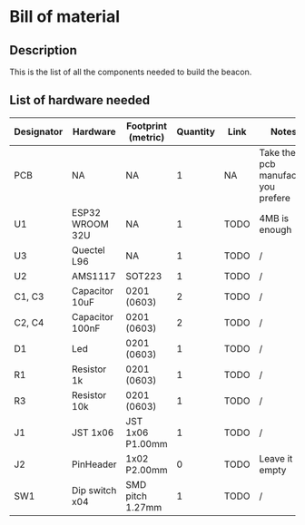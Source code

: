 # Bill of material

## Description

This is the list of all the components needed to build the beacon.


## List of hardware needed

| Designator | Hardware        | Footprint (metric) | Quantity | Link | Notes |
|------------|-----------------|--------------------|----------|------|-------|
| PCB        | NA              | NA                 | 1        | NA   | Take the pcb manufactor you prefere |
| U1         | ESP32 WROOM 32U | NA                 | 1        | TODO | 4MB is enough |
| U3         | Quectel L96     | NA                 | 1        | TODO | / |
| U2         | AMS1117         | SOT223             | 1        | TODO | / |
| C1, C3     | Capacitor 10uF  | 0201 (0603)        | 2        | TODO | / |
| C2, C4     | Capacitor 100nF | 0201 (0603)        | 2        | TODO | / |
| D1         | Led             | 0201 (0603)        | 1        | TODO | / |
| R1         | Resistor 1k     | 0201 (0603)        | 1        | TODO | / |
| R3         | Resistor 10k    | 0201 (0603)        | 1        | TODO | / |
| J1         | JST 1x06        | JST 1x06 P1.00mm   | 1        | TODO | / |
| J2         | PinHeader       | 1x02 P2.00mm       | 0        | TODO | Leave it empty |
| SW1        | Dip switch x04  | SMD pitch 1.27mm   | 1        | TODO | / |
